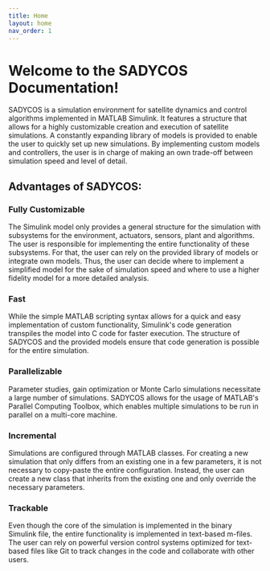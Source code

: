 ```yaml
---
title: Home
layout: home
nav_order: 1
---
```


# Welcome to the SADYCOS Documentation!
SADYCOS is a simulation environment for satellite dynamics and control algorithms implemented in MATLAB Simulink.
It features a structure that allows for a highly customizable creation and execution of satellite simulations.
A constantly expanding library of models is provided to enable the user to quickly set up new simulations.
By implementing custom models and controllers, the user is in charge of making an own trade-off between simulation speed and level of detail.

## Advantages of SADYCOS:
### Fully Customizable
The Simulink model only provides a general structure for the simulation with subsystems for the environment, actuators, sensors, plant and algorithms.
The user is responsible for implementing the entire functionality of these subsystems. 
For that, the user can rely on the provided library of models or integrate own models.
Thus, the user can decide where to implement a simplified model for the sake of simulation speed and where to use a higher fidelity model for a more detailed analysis.

### Fast
While the simple MATLAB scripting syntax allows for a quick and easy implementation of custom functionality, Simulink's code generation transpiles the model into C code for faster execution.
The structure of SADYCOS and the provided models ensure that code generation is possible for the entire simulation.

### Parallelizable
Parameter studies, gain optimization or Monte Carlo simulations necessitate a large number of simulations.
SADYCOS allows for the usage of MATLAB's Parallel Computing Toolbox, which enables multiple simulations to be run in parallel on a multi-core machine.

### Incremental
Simulations are configured through MATLAB classes.
For creating a new simulation that only differs from an existing one in a few parameters, it is not necessary to copy-paste the entire configuration.
Instead, the user can create a new class that inherits from the existing one and only override the necessary parameters.

### Trackable
Even though the core of the simulation is implemented in the binary Simulink file, the entire functionality is implemented in text-based m-files.
The user can rely on powerful version control systems optimized for text-based files like Git to track changes in the code and collaborate with other users.
